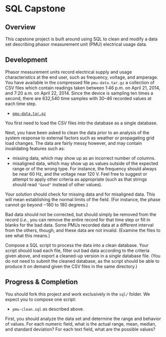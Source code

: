 # SQL Capstone

## Overview

This capstone project is built around using SQL to clean and modify a data set describing phasor measurement unit (PMU) electrical usage data.

## Development

Phasor measurement units record electrical supply and usage characteristics at the end user, such as frequency, voltage, and amperage.  You have available in the compressed file `pmu-data.tar.gz` a collection of CSV files which contain readings taken between 1:46 p.m. on April 21, 2014, and 7:20 a.m. on April 22, 2014.  Since the device is sampling ten times a second, there are 632,540 time samples with 30–46 recorded values at each time step.

-    [`pmu-data.tar.gz`](repo:./resources/pmu-data.tar.gz)

You first need to load the CSV files into the database as a single database.

Next, you have been asked to clean the data prior to an analysis of the system response to external factors such as weather or propagating grid load changes.  The data are fairly messy however, and may contain invalidating features such as:

- missing data, which may show up as an incorrect number of columns.
- misaligned data, which may show up as values outside of the expected range or of the wrong type.  For instance, the frequency should always be near 60 Hz, and the voltage near 120 V.  Feel free to suggest or attempt to apply other criteria as appropriate (such as that strings should read `"Good"` instead of other values).

Your solution should check for missing data and for misaligned data.  This will mean establishing the normal limits of the field.  (For instance, the phase cannot go beyond $-180$ to $180$ degrees.)

Bad data should not be corrected, but should simply be removed from the record (*i.e.*, you can remove the entire record for that time step or fill in blanks for the bad data.  Some PMUs recorded data at a different interval from the others, though, and these data are not invalid.  (Examine the files to see what this means.)

Compose a SQL script to process the data into a clean database.  Your script should load each file, filter out bad data according to the criteria given above, and export a cleaned-up version in a _single_ database file.  (You do not need to submit the cleaned database, as the script should be able to produce it on demand given the CSV files in the same directory.)

## Progress & Completion

You should fork this project and work exclusively in the `sql/` folder.  We expect you to compose one script:

- `pmu-clean.sql` as described above.


First, you should analyze the data set and determine the range and behavior of values.  For each numeric field, what is the actual range, mean, median, and standard deviation?  For each text field, what are the possible values?




